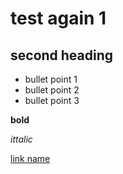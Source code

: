 # test again 1
## second heading
* bullet point 1
* bullet point 2
* bullet point 3

**bold**

_ittalic_


[link name](https://www.google.com/search?q=google+translate&rlz=1C1BYYL_svSE968SE968&oq=g&aqs=chrome.1.69i60j69i59l3j69i60l4.2116j0j7&sourceid=chrome&ie=UTF-8)


